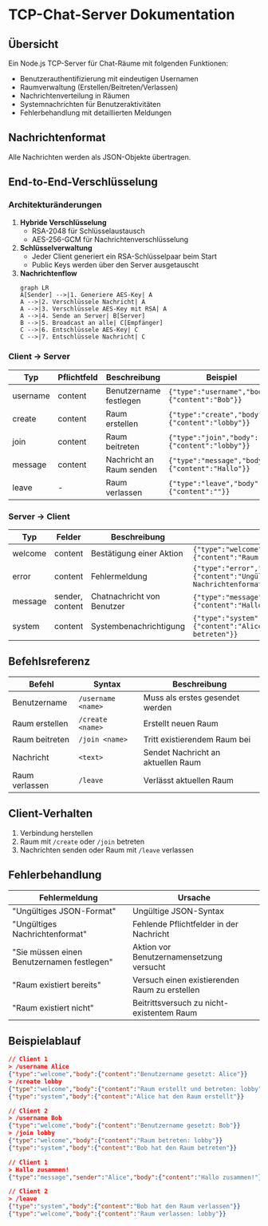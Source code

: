 # TCP-Chat-Server Dokumentation

## Übersicht
Ein Node.js TCP-Server für Chat-Räume mit folgenden Funktionen:
- Benutzerauthentifizierung mit eindeutigen Usernamen
- Raumverwaltung (Erstellen/Beitreten/Verlassen)
- Nachrichtenverteilung in Räumen
- Systemnachrichten für Benutzeraktivitäten
- Fehlerbehandlung mit detaillierten Meldungen

## Nachrichtenformat
Alle Nachrichten werden als JSON-Objekte übertragen.

## End-to-End-Verschlüsselung

### Architekturänderungen
1. **Hybride Verschlüsselung**
   - RSA-2048 für Schlüsselaustausch
   - AES-256-GCM für Nachrichtenverschlüsselung
2. **Schlüsselverwaltung**
   - Jeder Client generiert ein RSA-Schlüsselpaar beim Start
   - Public Keys werden über den Server ausgetauscht
3. **Nachrichtenflow**
   ```mermaid
   graph LR
   A[Sender] -->|1. Generiere AES-Key| A
   A -->|2. Verschlüssele Nachricht| A
   A -->|3. Verschlüssele AES-Key mit RSA| A
   A -->|4. Sende an Server| B[Server]
   B -->|5. Broadcast an alle| C[Empfänger]
   C -->|6. Entschlüssele AES-Key| C
   C -->|7. Entschlüssele Nachricht| C

### Client → Server
| Typ        | Pflichtfeld | Beschreibung                       | Beispiel                                      |
|------------|-------------|------------------------------------|-----------------------------------------------|
| username   | content     | Benutzername festlegen             | `{"type":"username","body":{"content":"Bob"}}`|
| create     | content     | Raum erstellen                     | `{"type":"create","body":{"content":"lobby"}}`|
| join       | content     | Raum beitreten                     | `{"type":"join","body":{"content":"lobby"}}`  |
| message    | content     | Nachricht an Raum senden            | `{"type":"message","body":{"content":"Hallo"}}`|
| leave      | -           | Raum verlassen                     | `{"type":"leave","body":{"content":""}}`      |

### Server → Client
| Typ       | Felder         | Beschreibung                       | Beispiel                                      |
|-----------|----------------|------------------------------------|-----------------------------------------------|
| welcome   | content        | Bestätigung einer Aktion           | `{"type":"welcome","body":{"content":"Raum verlassen: lobby"}}` |
| error     | content        | Fehlermeldung                      | `{"type":"error","body":{"content":"Ungültiges Nachrichtenformat"}}` |
| message   | sender, content| Chatnachricht von Benutzer         | `{"type":"message","sender":"Bob","body":{"content":"Hallo"}}` |
| system    | content        | Systembenachrichtigung             | `{"type":"system","body":{"content":"Alice hat den Raum betreten"}}` |

## Befehlsreferenz
| Befehl          | Syntax            | Beschreibung                       |
|-----------------|-------------------|------------------------------------|
| Benutzername    | `/username <name>`| Muss als erstes gesendet werden    |
| Raum erstellen  | `/create <name>`  | Erstellt neuen Raum                |
| Raum beitreten  | `/join <name>`    | Tritt existierendem Raum bei       |
| Nachricht       | `<text>`          | Sendet Nachricht an aktuellen Raum |
| Raum verlassen  | `/leave`          | Verlässt aktuellen Raum            |

## Client-Verhalten
1. Verbindung herstellen
2. Raum mit `/create` oder `/join` betreten
3. Nachrichten senden oder Raum mit `/leave` verlassen

## Fehlerbehandlung
| Fehlermeldung                      | Ursache                                       |
|------------------------------------|-----------------------------------------------|
| "Ungültiges JSON-Format"           | Ungültige JSON-Syntax                         |
| "Ungültiges Nachrichtenformat"     | Fehlende Pflichtfelder in der Nachricht       |
| "Sie müssen einen Benutzernamen festlegen" | Aktion vor Benutzernamensetzung versucht      |
| "Raum existiert bereits"           | Versuch einen existierenden Raum zu erstellen |
| "Raum existiert nicht"             | Beitrittsversuch zu nicht-existentem Raum     |

## Beispielablauf
```json
// Client 1
> /username Alice
{"type":"welcome","body":{"content":"Benutzername gesetzt: Alice"}}
> /create lobby
{"type":"welcome","body":{"content":"Raum erstellt und betreten: lobby"}}
{"type":"system","body":{"content":"Alice hat den Raum erstellt"}}

// Client 2
> /username Bob
{"type":"welcome","body":{"content":"Benutzername gesetzt: Bob"}}
> /join lobby
{"type":"welcome","body":{"content":"Raum betreten: lobby"}}
{"type":"system","body":{"content":"Bob hat den Raum betreten"}}

// Client 1
> Hallo zusammen!
{"type":"message","sender":"Alice","body":{"content":"Hallo zusammen!"}}

// Client 2
> /leave
{"type":"system","body":{"content":"Bob hat den Raum verlassen"}}
{"type":"welcome","body":{"content":"Raum verlassen: lobby"}}
